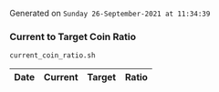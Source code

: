 Generated on `Sunday 26-September-2021 at 11:34:39`

### Current to Target Coin Ratio
`current_coin_ratio.sh`

Date|Current|Target|Ratio
---|---|---|---
